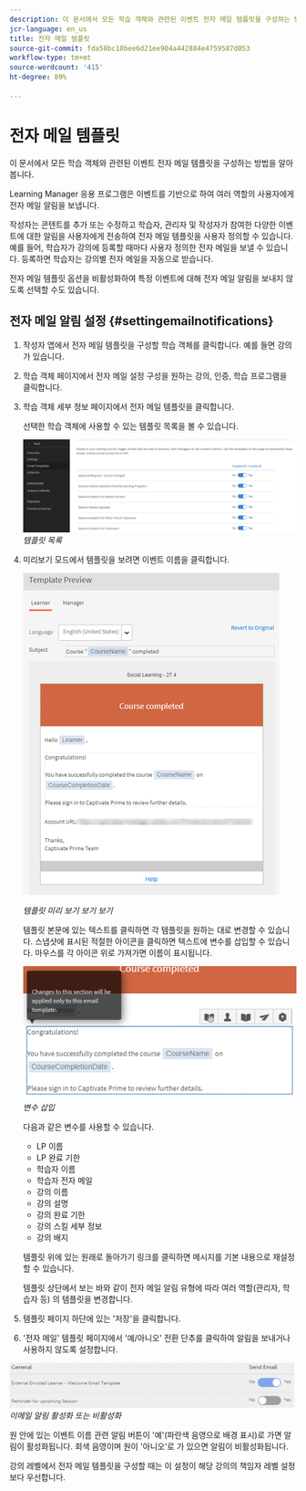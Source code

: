 ```yaml
---
description: 이 문서에서 모든 학습 객체와 관련된 이벤트 전자 메일 템플릿을 구성하는 방법에 대해 알아봅니다.
jcr-language: en_us
title: 전자 메일 템플릿
source-git-commit: fda58bc18bee6d21ee904a442884e4759587d053
workflow-type: tm+mt
source-wordcount: '415'
ht-degree: 89%

---
```




# 전자 메일 템플릿

이 문서에서 모든 학습 객체와 관련된 이벤트 전자 메일 템플릿을 구성하는 방법을 알아봅니다.

Learning Manager 응용 프로그램은 이벤트를 기반으로 하여 여러 역할의 사용자에게 전자 메일 알림을 보냅니다.

작성자는 콘텐트를 추가 또는 수정하고 학습자, 관리자 및 작성자가 참여한 다양한 이벤트에 대한 알림을 사용자에게 전송하여 전자 메일 템플릿을 사용자 정의할 수 있습니다. 예를 들어, 학습자가 강의에 등록할 때마다 사용자 정의한 전자 메일을 보낼 수 있습니다. 등록하면 학습자는 강의별 전자 메일을 자동으로 받습니다.

전자 메일 템플릿 옵션을 비활성화하여 특정 이벤트에 대해 전자 메일 알림을 보내지 않도록 선택할 수도 있습니다.

## 전자 메일 알림 설정 {#settingemailnotifications}

1. 작성자 앱에서 전자 메일 템플릿을 구성할 학습 객체를 클릭합니다. 예를 들면 강의가 있습니다.
1. 학습 객체 페이지에서 전자 메일 설정 구성을 원하는 강의, 인증, 학습 프로그램을 클릭합니다.
1. 학습 객체 세부 정보 페이지에서 전자 메일 템플릿을 클릭합니다.

   선택한 학습 객체에 사용할 수 있는 템플릿 목록을 볼 수 있습니다.

   ![](assets/email-templates-forlearningprograms.png)
   *템플릿 목록*

1. 미리보기 모드에서 템플릿을 보려면 이벤트 이름을 클릭합니다.

   ![](assets/preview-the-emailtemplateforyourlearningobject.png)

   *템플릿 미리 보기 보기 보기*

   템플릿 본문에 있는 텍스트를 클릭하면 각 템플릿을 원하는 대로 변경할 수 있습니다. 스냅샷에 표시된 적절한 아이콘을 클릭하면 텍스트에 변수를 삽입할 수 있습니다. 마우스를 각 아이콘 위로 가져가면 이름이 표시됩니다.

   ![](assets/insert-variable.png)
   *변수 삽입*

   다음과 같은 변수를 사용할 수 있습니다.

   * LP 이름
   * LP 완료 기한
   * 학습자 이름
   * 학습자 전자 메일
   * 강의 이름
   * 강의 설명
   * 강의 완료 기한
   * 강의 스킬 세부 정보
   * 강의 배지

   템플릿 위에 있는 원래로 돌아가기 링크를 클릭하면 메시지를 기본 내용으로 재설정할 수 있습니다.

   템플릿 상단에서 보는 바와 같이 전자 메일 알림 유형에 따라 여러 역할(관리자, 학습자 등) 의 템플릿을 변경합니다.

1. 템플릿 페이지 하단에 있는 &#39;저장&#39;을 클릭합니다.
1. &#39;전자 메일&#39; 템플릿 페이지에서 &#39;예/아니오&#39; 전환 단추를 클릭하여 알림을 보내거나 사용하지 않도록 설정합니다.

![](assets/email-notification-e1437624109719.png)
*이메일 알림 활성화 또는 비활성화*

원 안에 있는 이벤트 이름 관련 알림 버튼이 &#39;예&#39;(파란색 음영으로 배경 표시)로 가면 알림이 활성화됩니다. 회색 음영이며 원이 &#39;아니오&#39;로 가 있으면 알림이 비활성화됩니다.

강의 레벨에서 전자 메일 템플릿을 구성할 때는 이 설정이 해당 강의의 책임자 레벨 설정보다 우선합니다.
